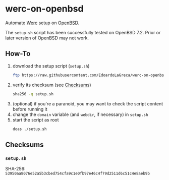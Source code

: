 # werc-on-openbsd

Automate [Werc](http://werc.cat-v.org/) setup on [OpenBSD](https://www.openbsd.org/).

The `setup.sh` script has been successfully tested on OpenBSD 7.2. Prior or later version of OpenBSD may not work.

## How-To

 1. download the setup script (`setup.sh`)
    ```sh
    ftp https://raw.githubusercontent.com/EdoardoLaGreca/werc-on-openbsd/main/setup.sh
    ```
 2. verify its checksum (see [Checksums](#checksums))
    ```sh
    sha256 -q setup.sh
    ```
 3. (optional) if you're a paranoid, you may want to check the script content before running it
 4. change the `domain` variable (and `webdir`, if necessary) in `setup.sh`
 5. start the script as root
    ```sh
    doas ./setup.sh
    ```

## Checksums

### `setup.sh`

SHA-256: `53950aa8076e52a5b3cbed754cfa9c1e0fb97e46c4f79d2511d6c51c4e8aeb9b`
